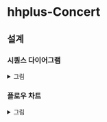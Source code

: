 # hhplus-Concert
## 설계
### 시퀀스 다이어그램
<details>
  <summary>그림</summary>
  <div markdown="1">
    <img src="./image/squenceDiagram.png">
  </div>
</details>

### 플로우 차트
<details>
  <summary>그림</summary>
  <div markdown="1">
    <img src="./image/flowChart.png">
  </div>
</details>

